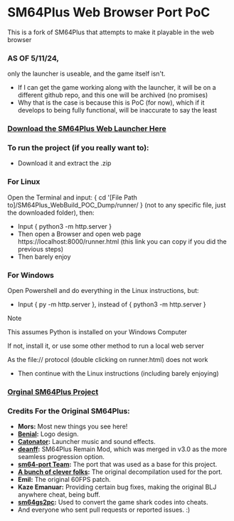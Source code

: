 # SM64Plus Web Browser Port PoC

This is a fork of SM64Plus that attempts to make it playable in the web browser

### AS OF 5/11/24, 

only the launcher is useable, and the game itself isn't.
- If I can get the game working along with the launcher, it will be on a different github repo, and this one will be archived (no promises)
- Why that is the case is because this is PoC (for now), which if it develops to being fully functional, will be inaccurate to say the least

### [Download the SM64Plus Web Launcher Here](https://drive.google.com/file/d/1OPXG3rSz2o_rIA3b3S4FUOhqPOFKp9hw/view?usp=drive_link)
### To run the project (if you really want to):

- Download it and extract the .zip

### For Linux
Open the Terminal and input: { cd '[File Path to]/SM64Plus_WebBuild_POC_Dump/runner/ } (not to any specific file, just the downloaded folder), then:
- Input { python3 -m http.server }
- Then open a Browser and open web page https://localhost:8000/runner.html (this link you can copy if you did the previous steps)
- Then barely enjoy 

### For Windows
Open Powershell and do everything in the Linux instructions, but:
- Input { py -m http.server }, instead of { python3 -m http.server }
> [!NOTE]  
> This assumes Python is installed on your Windows Computer
>
> If not, install it, or use some other method to run a local web server
>
> As the file:// protocol (double clicking on runner.html) does not work
- Then continue with the Linux instructions (including barely enjoying)


### [Orginal SM64Plus Project](https://github.com/MorsGames/sm64plus)

### Credits For the Original SM64Plus:

- **Mors:** Most new things you see here!
- **[Benial](https://twitter.com/Benial17):** Logo design.
- **[Catonator](https://www.catonator.net/):** Launcher music and sound effects.
- **[deanff](https://github.com/deanff):** SM64Plus Remain Mod, which was merged in v3.0 as the more seamless progression option.
- **[sm64-port Team](https://github.com/sm64-port):** The port that was used as a base for this project.
- **[A bunch of clever folks](https://github.com/n64decomp/sm64):** The original decompilation used for the port.
- **Emil:** The original 60FPS patch.
- **Kaze Emanuar:** Providing certain bug fixes, making the original BLJ anywhere cheat, being buff.
- **[sm64gs2pc](https://github.com/sm64gs2pc/sm64gs2pc):** Used to convert the game shark codes into cheats.
- And everyone who sent pull requests or reported issues. :)

